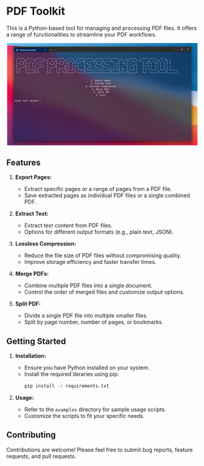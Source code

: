 # PDF Toolkit

This is a Python-based tool for managing and processing PDF files. It offers a range of functionalities to streamline your PDF workflows.

<p align="center">
  <img src="https://raw.githubusercontent.com/Abtin0/Master_PDF_Tool/refs/heads/master/screenshots/Screenshot%202025-01-24%20141535.png" alt="App Screenshot" width="500"/>
</p>

## Features

1. **Export Pages:**
    - Extract specific pages or a range of pages from a PDF file.
    - Save extracted pages as individual PDF files or a single combined PDF.

2. **Extract Text:**
    - Extract text content from PDF files.
    - Options for different output formats (e.g., plain text, JSON).

3. **Lossless Compression:**
    - Reduce the file size of PDF files without compromising quality.
    - Improve storage efficiency and faster transfer times.

4. **Merge PDFs:**
    - Combine multiple PDF files into a single document.
    - Control the order of merged files and customize output options.

5. **Split PDF:**
    - Divide a single PDF file into multiple smaller files.
    - Split by page number, number of pages, or bookmarks.

## Getting Started

1. **Installation:**
   - Ensure you have Python installed on your system.
   - Install the required libraries using pip:
     ```bash
     pip install -r requirements.txt 
     ```

2. **Usage:**
   - Refer to the `examples` directory for sample usage scripts.
   - Customize the scripts to fit your specific needs.

## Contributing

Contributions are welcome! Please feel free to submit bug reports, feature requests, and pull requests.
